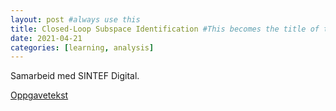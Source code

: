 ```yaml
---
layout: post #always use this
title: Closed-Loop Subspace Identification #This becomes the title of the page
date: 2021-04-21
categories: [learning, analysis]
---
```


Samarbeid med SINTEF Digital. 

[Oppgavetekst](../assets/Robustness.pdf)
